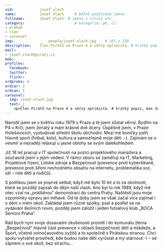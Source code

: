 ```yaml
---
uid:            josef.vlach
name:           Josef Vlach  	# běžně používáné jméno
fullname: 	    Josef Vlach  # jméno s tituly etc.
category:                       # kategorie: p6, cl
- praha4
- clen
- carousel
img: 		        people/josef-vlach.jpg    # 165 x 220
description:    Člen Pirátů na Praze 4 a věčný optimista. # kratký popis, max 160 znaků
mail:
- josef.vlach@pirati.cz
mob: 			
profiles:
  facebook:
  twitter: 
  flickr: 
ordpraha: 4
ordcar: 3
ordcan: 5
carousel:
  img: josef-vlach.jpg
  text: |
    <p>Člen Pirátů na Praze 4 a věčný optimista. # kratký popis, max 160 znaků.</p>
---
```

Narodil jsem se v květnu roku 1979 v Praze a té jsem zůstal věrný. Bydlím na P4 v Krči, jsem ženatý a mám krásné dvě dcery.
Úspěšně jsem, v Praze Holešovicích, vystudoval střední školu obchodní. Mezi mé koníčky patří hlavně sport (fotbal, kolo),
kultura a samozřejmě moje děti .-). Zajímám se o vesmír a nejraději relaxuji u jasné oblohy se svým dalekohledem.

Již 18 let pracuji v IT společnosti na pozici projektového manažera a současně jsem v jejím vedení. V rámci oboru se zaměřuji
na IT, Marketing, Projektové řízení, Lidské zdroje a Bezpečnost (prevence proti kyberšikaně, prevence proti šíření nevhodného
obsahu na internetu, problematika soc. sítí – role dětí a rodičů).

S politikou jsem se poprvé setkal, když mě bylo 10 let a to za okolností, které se později zapsali do dějin naší vlasti. Ano
byl to rok 1989, když mě otec vzal na „poklidnou“ demonstraci do centra Prahy. Naštěstí jsou moje vzpomínky opravu jen mlhavé.
Od té doby jsem se však začal více zajímat i o dění v mém okolí. Zakládal jsem různé spolky, psal a podílel se na vydávání
školních novin, později jsem založil i jeden futsalový klub „BOCA Seniors Praha“.

Rád bych nyní svoje dosavadní zkušenosti promítl i do komunálu (téma „Bezpečnost“ hlavně část prevence v oblasti bezpečnosti
dětí a mládeže, a Sport, včetně volnočasového vyžití) a to společně s Pirátskou stranou. Chci spolu-vytvářet prostředí, kde
budou naše děti vyrůstat a my stárnout:-) – se zájmem o své okolí, bez strachu...

